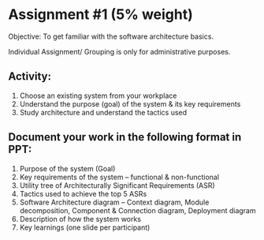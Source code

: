 # Assignment #1 (5% weight)

Objective: To get familiar with the software architecture basics.

Individual Assignment/ Grouping is only for administrative purposes.

## Activity: 

1. Choose an existing system from your workplace
2. Understand the purpose (goal) of the system & its key requirements
3. Study architecture and understand the tactics used

## Document your work in the following format in PPT:

1. Purpose of the system (Goal)
2. Key requirements of the system – functional & non-functional
3. Utility tree of Architecturally Significant Requirements (ASR)
4. Tactics used to achieve the top 5 ASRs
5. Software Architecture diagram – Context diagram, Module decomposition, Component & Connection diagram, Deployment diagram
6. Description of how the system works
7. Key learnings (one slide per participant)
